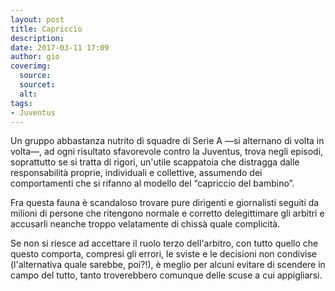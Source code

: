 ```yaml
---
layout: post
title: Capriccio
description: 
date: 2017-03-11 17:09
author: gio
coverimg:
  source: 
  sourcet: 
  alt: 
tags:
- Juventus
---
```


Un gruppo abbastanza nutrito di squadre di Serie A —si alternano di volta in volta—, ad ogni risultato sfavorevole contro la Juventus, trova negli episodi, soprattutto se si tratta di rigori, un'utile scappatoia che distragga dalle responsabilità proprie, individuali e collettive, assumendo dei comportamenti che si rifanno al modello del “capriccio del bambino”.

Fra questa fauna è scandaloso trovare pure dirigenti e giornalisti seguiti da milioni di persone che ritengono normale e corretto delegittimare gli arbitri e accusarli neanche troppo velatamente di chissà quale complicità.

Se non si riesce ad accettare il ruolo terzo dell'arbitro, con tutto quello che questo comporta, compresi gli errori, le sviste e le decisioni non condivise (l'alternativa quale sarebbe, poi?!), è meglio per alcuni evitare di scendere in campo del tutto, tanto troverebbero comunque delle scuse a cui appigliarsi.
